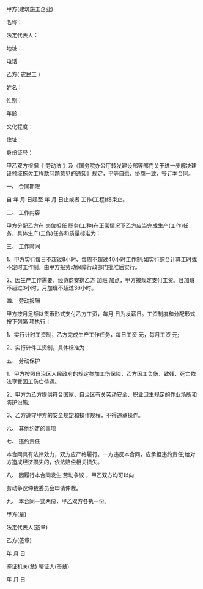 
 


甲方(建筑施工企业)


名称：


法定代表人：


地址：


电话：


乙方(
农民工
)


姓名：


性别：


年龄：


文化程度：


住址：


身份证号：


甲乙双方根据《
劳动法
》及《国务院办公厅转发建设部等部门关于进一步解决建设领域拖欠工程款问题意见的通知》规定，平等自愿、协商一致，签订本合同。


一、 合同期限


自 年 月 日起至 年 月 日止或者 工作(工程)结束止。


二、 工作内容


甲方分配乙方在 岗位担任 职务(工种)在正常情况下乙方应当完成生产(工作)任务，具体生产(工作)任务和质量标准为：


三、 工作时间


1、甲方实行每日不超过8小时、每周不超过40小时工作制;如实行综合计算工时或不定时工作制，由甲方报劳动保障行政部门批准后实行。


2、因生产工作需要，经协商安排乙方
加班
加点，甲方按规定支付工资。日加班不超过3小时，月加班不超过36小时。


四、 劳动报酬


甲方按月足额以货币形式支付乙方工资，每月 日为发薪日。工资制度和分配形式按下列第 项执行：


1、实行计时工资制，乙方完成生产工作任务，每日工资 元，每月工资 元;


2、实行计件工资制，具体标准为：


五、 劳动保护


1、甲方按照自治区人民政府的规定参加工伤保险，乙方因工负伤、致残、死亡依法享受因工伤亡待遇。


2、甲方为乙方提供符合国家、自治区有关劳动安全、职业卫生规定的作业场所和防护设施;


3、乙方遵守甲方的安全规定和操作规程，不得违章操作。


六、 其他约定的事项


七、 违约责任


本合同具有法律效力，双方应严格履行。一方违反本合同，应承担违约责任;给对方造成经济损失的，依法赔偿相关损失。


八、 因履行本合同发生
劳动争议
，甲乙双方均可以向


劳动争议仲裁委员会申请仲裁。


九、 本合同一式两份，甲乙双方各执一份。


甲方(章)


法定代表人(签章)


乙方(签章)


年 月 日


鉴证机关(章) 鉴证人(签章)


年 月 日
 


 

 
 
 
 
 
  


  
 

  


  


  
 
 
 
 

